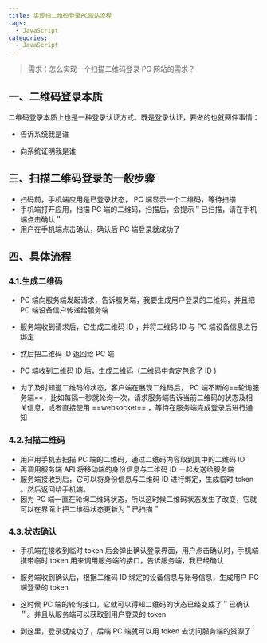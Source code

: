 ```yaml
---
title: 实现扫二维码登录PC网站流程
tags:
  - JavaScript
categories:
  - JavaScript
---
```




> 需求：怎么实现一个扫描二维码登录 PC 网站的需求？

## 一、二维码登录本质

二维码登录本质上也是一种登录认证方式。既是登录认证，要做的也就两件事情：

+ 告诉系统我是谁

+ 向系统证明我是谁

## 三、扫描二维码登录的一般步骤

+ 扫码前，手机端应用是已登录状态， PC 端显示一个二维码，等待扫描
+ 手机端打开应用，扫描 PC 端的二维码，扫描后，会提示＂已扫描，请在手机端点击确认＂
+ 用户在手机端点击确认，确认后 PC 端登录就成功了

## 四、具体流程

### 4.1.生成二维码
+ PC 端向服务端发起请求，告诉服务端，我要生成用户登录的二维码，并且把 PC 端设备信户传递给服务端
+ 服务端收到请求后，它生成二维码 ID ，并将二维码 ID 与 PC 端设备信息进行绑定

+ 然后把二维码 ID 返回给 PC 端

+ PC 端收到二维码 ID 后，生成二维码（二维码中肯定包含了 ID )

+ 为了及时知道二维码的状态，客户端在展现二维码后， PC 端不断的==轮询服务端==，比如每隔一秒就轮询一次，请求服务端告诉当前二维码的状态及相关信息，或者直接使用 ==websocket== ，等待在服务端完成登录后进行通知

### 4.2.扫描二维码

+ 用户用手机去扫描 PC 端的二维码，通过二维码内容取到其中的二维码 ID 
+ 再调用服务端 API 将移动端的身份信息与二维码 ID 一起发送给服务端
+ 服务端接收到后，它可以将身份信息与二维码 ID 进行绑定，生成临时 token 。然后返回给手机端。
+ 因为 PC 端一直在轮询二维码状态，所以这时候二维码状态发生了改变，它就可以在界面上把二维码状态更新为＂已扫描＂

### 4.3.状态确认
+ 手机端在接收到临时 token 后会弹出确认登录界面，用户点击确认时，手机端携带临时 token 用来调用服务端的接口，告诉服务端，我已经确认

+ 服务端收到确认后，根据二维码 ID 绑定的设备信息与账号信息，生成用户 PC 端登录的 token 

+ 这时候 PC 端的轮询接口，它就可以得知二维码的状态已经变成了＂已确认＂。并且从服务端可以获取到用户登录的 token 

+ 到这里，登录就成功了，后端 PC 端就可以用 token 去访问服务端的资源了

  